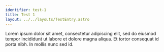 ```yaml
---
identifier: test-1
title: Test 1
layout: ../../layouts/TestEntry.astro
---
```

Lorem ipsum dolor sit amet, consectetur adipiscing elit, sed do eiusmod tempor incididunt ut labore et dolore magna aliqua. Et tortor consequat id porta nibh. In mollis nunc sed id.